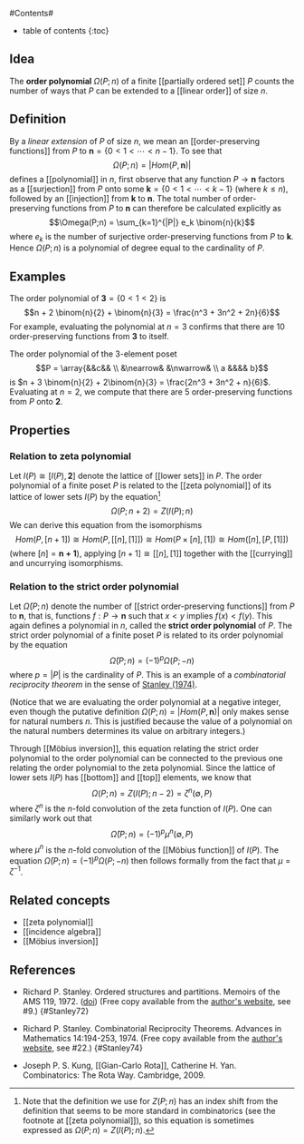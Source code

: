 #Contents#
* table of contents
{:toc}

## Idea

The **order polynomial** $\Omega(P;n)$ of a finite [[partially ordered set]] $P$ counts the number of ways that $P$ can be extended to a [[linear order]] of size $n$.

## Definition

By a _linear extension_ of $P$ of size $n$, we mean an [[order-preserving functions]] from $P$ to $\mathbf{n} = \{ 0 \lt 1 \lt \cdots \lt n-1 \}$.
To see that
$$\Omega(P;n) = |Hom(P,\mathbf{n})|$$
defines a [[polynomial]] in $n$, first observe that any function $P \to \mathbf{n}$ factors as a [[surjection]] from $P$ onto some $\mathbf{k} = \{ 0 \lt 1 \lt \cdots \lt k-1 \}$ (where $k \le n$), followed by an [[injection]] from $\mathbf{k}$ to $\mathbf{n}$. The total number of order-preserving functions from $P$ to $\mathbf{n}$ can therefore be calculated explicitly as 
$$\Omega(P;n) = \sum_{k=1}^{|P|} e_k \binom{n}{k}$$
where $e_k$ is the number of surjective order-preserving functions from $P$ to $\mathbf{k}$. Hence $\Omega(P;n)$ is a polynomial of degree equal to the cardinality of $P$.

## Examples

The order polynomial of $\mathbf{3} = \{ 0 \lt 1 \lt 2 \}$ is
$$n + 2 \binom{n}{2} + \binom{n}{3} = \frac{n^3 + 3n^2 + 2n}{6}$$
For example, evaluating the polynomial at $n=3$ confirms that there are 10 order-preserving functions from $\mathbf{3}$ to itself.

The order polynomial of the 3-element poset
$$P = \array{&&c&& \\ &\nearrow& &\nwarrow& \\ a &&&& b}$$
is $n + 3 \binom{n}{2} + 2\binom{n}{3} = \frac{2n^3 + 3n^2 + n}{6}$.
Evaluating at $n=2$, we compute that there are 5 order-preserving functions from $P$ onto $\mathbf{2}$.

## Properties

### Relation to zeta polynomial

Let $I(P) \cong [I(P),\mathbf{2}]$ denote the lattice of [[lower sets]] in $P$. The order polynomial of a finite poset $P$ is related to the [[zeta polynomial]] of its lattice of lower sets $I(P)$ by the equation[^Note]
$$\Omega(P;n+2) = Z(I(P);n)$$
We can derive this equation from the isomorphisms
$$Hom(P, [n+1]) \cong Hom(P, [[n],[1]]) \cong Hom(P\times [n],[1]) \cong Hom([n], [P,[1]])$$
(where $[n] = \mathbf{n{+}1}$), applying $[n+1] \cong [[n],[1]]$ together with the [[currying]] and uncurrying isomorphisms.

[^Note]: Note that the definition we use for $Z(P;n)$ has an index shift from the definition that seems to be more standard in combinatorics (see the footnote at [[zeta polynomial]]), so this equation is sometimes expressed as $\Omega(P;n) = Z(I(P);n)$.

### Relation to the strict order polynomial

Let $\bar{\Omega}(P;n)$ denote the number of [[strict order-preserving functions]] from $P$ to $\mathbf{n}$, that is, functions $f : P \to \mathbf{n}$ such that $x \lt y$ implies $f(x) \lt f(y)$. This again defines a polynomial in $n$, called the **strict order polynomial** of $P$. The strict order polynomial of a finite poset $P$ is related to its order polynomial by the equation
$$\bar{\Omega}(P;n) = (-1)^p \Omega(P;-n)$$
where $p = |P|$ is the cardinality of $P$. This is an example of a _combinatorial reciprocity theorem_ in the sense of [Stanley (1974)](#Stanley74).

(Notice that we are evaluating the order polynomial at a negative integer, even though the putative definition $\Omega(P;n) = |Hom(P,\mathbf{n})|$ only makes sense for natural numbers $n$. This is justified because the value of a polynomial on the natural numbers determines its value on arbitrary integers.)

Through [[Möbius inversion]], this equation relating the strict order polynomial to the order polynomial can be connected to the previous one relating the order polynomial to the zeta polynomial. Since the lattice of lower sets $I(P)$ has [[bottom]] and [[top]] elements, we know that
$$
\Omega(P;n) = Z(I(P);n-2) = \zeta^n(\emptyset,P)
$$
where $\zeta^n$ is the $n$-fold convolution of the zeta function of $I(P)$. One can similarly work out that
$$
\bar{\Omega}(P;n) = (-1)^p\mu^n(\emptyset,P)
$$
where $\mu^n$ is the $n$-fold convolution of the [[Möbius function]] of $I(P)$. The equation $\bar{\Omega}(P;n) = (-1)^p \Omega(P;-n)$ then follows formally from the fact that $\mu = \zeta^{-1}$.

## Related concepts

* [[zeta polynomial]]
* [[incidence algebra]]
* [[Möbius inversion]]

## References

* Richard P. Stanley. Ordered structures and partitions. Memoirs of the AMS 119, 1972. ([doi](http://www.ams.org/books/memo/0119/)) (Free copy available from the [author's website](http://www-math.mit.edu/~rstan/pubs/), see #9.)
 {#Stanley72}

* Richard P. Stanley. Combinatorial Reciprocity Theorems. Advances in Mathematics 14:194-253, 1974. (Free copy available from the [author's website](http://www-math.mit.edu/~rstan/pubs/), see #22.)
 {#Stanley74}

* Joseph P. S. Kung, [[Gian-Carlo Rota]], Catherine H. Yan. Combinatorics: The Rota Way. Cambridge, 2009.
